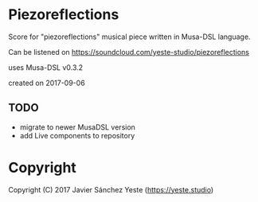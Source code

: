 # Piezoreflections

Score for "piezoreflections" musical piece written in Musa-DSL language.

Can be listened on <https://soundcloud.com/yeste-studio/piezoreflections>

uses Musa-DSL v0.3.2

created on 2017-09-06

## TODO
- migrate to newer MusaDSL version
- add Live components to repository
 

# Copyright

Copyright (C) 2017 Javier Sánchez Yeste (<https://yeste.studio>)
